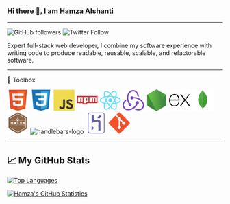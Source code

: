 ### Hi there 👋, I am Hamza Alshanti

--- 

![GitHub followers](https://img.shields.io/github/followers/hamzalshanti?style=social)
![Twitter Follow](https://img.shields.io/twitter/follow/hamzalshanti?style=social)

Expert full-stack web developer, I combine my software experience with writing code to produce readable, reusable, scalable, and refactorable software.

---

🧰 Toolbox

<img src="https://github.com/devicons/devicon/blob/master/icons/html5/html5-original.svg" alt="html-logo" width="50" height="50" /> <img src="https://github.com/devicons/devicon/blob/master/icons/css3/css3-original.svg" alt="css-logo" width="50" height="50" /> <img src="https://github.com/devicons/devicon/blob/master/icons/javascript/javascript-original.svg" alt="javascript-logo" width="50" height="50" /> <img src="https://github.com/devicons/devicon/blob/master/icons/npm/npm-original-wordmark.svg" alt="npm-logo" width="50" height="50" /> <img src="https://github.com/devicons/devicon/blob/master/icons/react/react-original.svg" alt="react-logo" width="50" height="50" /> <img src="https://github.com/devicons/devicon/blob/master/icons/redux/redux-original.svg" alt="redux-logo" width="50" height="50" /> <img src="https://github.com/devicons/devicon/blob/master/icons/nodejs/nodejs-original.svg" alt="node-logo" width="50" height="50" /> <img src="https://github.com/devicons/devicon/blob/master/icons/express/express-original.svg" alt="express-logo" width="50" height="50" /> <img src="https://github.com/devicons/devicon/blob/master/icons/mongodb/mongodb-original.svg" alt="mongo-logo" width="50" height="50" /> <img src="https://github.com/devicons/devicon/blob/master/icons/mocha/mocha-plain.svg" alt="mocha-logo" width="50" height="50" /> <img src="https://github.com/devicons/devicon/tree/master/icons" alt="handlebars-logo" width="50" height="50" /> <img src="https://github.com/devicons/devicon/blob/master/icons/heroku/heroku-original.svg" alt="heroku-logo" width="50" height="50" /> <img src="https://github.com/devicons/devicon/blob/master/icons/git/git-original.svg" alt="git-logo" width="50" height="50" /> 



---

## &#x1f4c8; My GitHub Stats

[![Top Languages](https://github-readme-stats.vercel.app/api/top-langs/?username=hamzalshanti&hide=html,css&theme=radical)](https://github.com/anuraghazra/github-readme-stats)

[![Hamza's GitHub Statistics](https://github-readme-stats.vercel.app/api?username=hamzalshanti&theme=radical)](https://github.com/anuraghazra/github-readme-stats)


<!--
**hamzalshanti/hamzalshanti** is a ✨ _special_ ✨ repository because its `README.md` (this file) appears on your GitHub profile.

Here are some ideas to get you started:

- 🔭 I’m currently working on ...
- 🌱 I’m currently learning ...
- 👯 I’m looking to collaborate on ...
- 🤔 I’m looking for help with ...
- 💬 Ask me about ...
- 📫 How to reach me: ...
- 😄 Pronouns: ...
- ⚡ Fun fact: ...
-->

